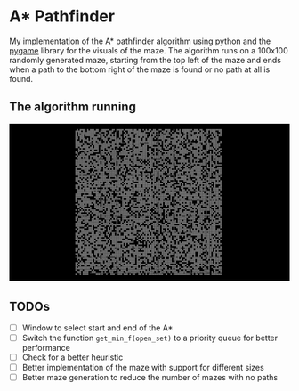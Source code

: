 # A* Pathfinder

My implementation of the A* pathfinder algorithm using python and the [pygame](https://www.pygame.org/news) library for the visuals of the maze. The algorithm runs on a 100x100 randomly generated maze, starting from the top left of the maze and ends when a path to the bottom right of the maze is found or no path at all is found.

## The algorithm running
![a_star](a_star.gif)

## TODOs
- [ ] Window to select start and end of the A*
- [ ] Switch the function ```get_min_f(open_set)``` to a priority queue for better performance
- [ ] Check for a better heuristic
- [ ] Better implementation of the maze with support for different sizes
- [ ] Better maze generation to reduce the number of mazes with no paths
